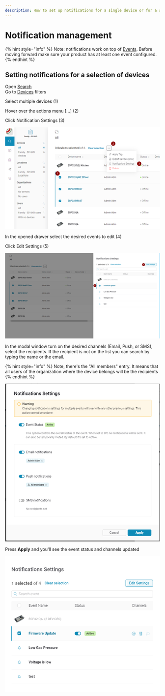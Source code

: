 ```yaml
---
description: How to set up notifications for a single device or for a selection of devices.
---
```


# Notification management

{% hint style="info" %}
Note: notifications work on top of [Events](../web-dashboard/for-developers/products/events.md). Before moving forward make sure your product has at least one event configured.
{% endhint %}

## Setting notifications for a selection of devices

Open [Search](../web-dashboard/for-developers/search/)  
Go to [Devices](../web-dashboard/for-developers/search/devices-1/) filters

Select multiple devices \(1\)

Hover over the actions menu \[...\] \(2\)

Click Notification Settings \(3\)

![](../.gitbook/assets/image%20%288%29%20%283%29%20%283%29%20%282%29.png)



In the opened drawer select the desired events to edit \(4\)

  
Click Edit Settings \(5\)

![](../.gitbook/assets/image%20%281%29.png)

  
In the modal window turn on the desired channels \(Email, Push, or SMS\), select the recipients. If the recipient is not on the list you can search by typing the name or the email.  


{% hint style="info" %}
Note, there's the "All members" entry. It means that all users of the organization where the device belongs will be the recipients
{% endhint %}

![](../.gitbook/assets/image%20%285%29.png)



Press **Apply** and you'll see the event status and channels updated   


![](../.gitbook/assets/image%20%286%29.png)




